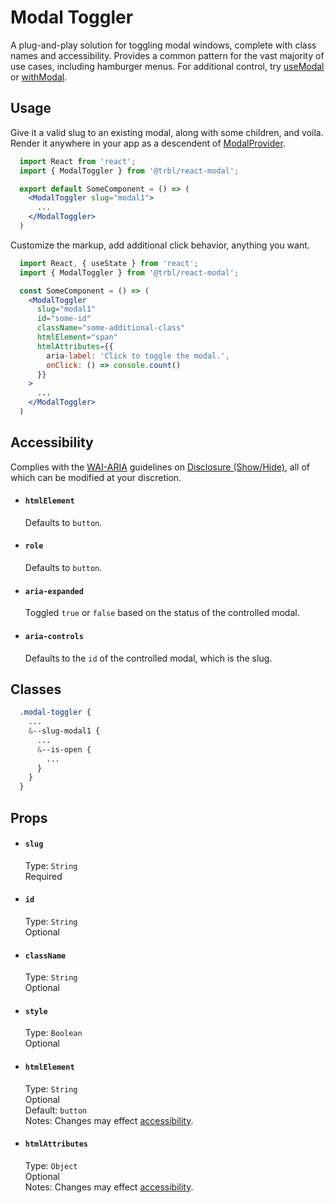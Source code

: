 # Modal Toggler

A plug-and-play solution for toggling modal windows, complete with class names and accessibility. Provides a common pattern for the vast majority of use cases, including hamburger menus. For additional control, try [useModal](../useModal/README.md) or [withModal](../withModal/README.md).

## Usage

Give it a valid slug to an existing modal, along with some children, and voila. Render it anywhere in your app as a descendent of [ModalProvider](../ModalProvider/README.md).

```jsx
  import React from 'react';
  import { ModalToggler } from '@trbl/react-modal';

  export default SomeComponent = () => (
    <ModalToggler slug="modal1">
      ...
    </ModalToggler>
  )
```

Customize the markup, add additional click behavior, anything you want.

```jsx
  import React, { useState } from 'react';
  import { ModalToggler } from '@trbl/react-modal';

  const SomeComponent = () => (
    <ModalToggler
      slug="modal1"
      id="some-id"
      className="some-additional-class"
      htmlElement="span"
      htmlAttributes={{
        aria-label: 'Click to toggle the modal.',
        onClick: () => console.count()
      }}
    >
      ...
    </ModalToggler>
  )
```

## Accessibility

Complies with the [WAI-ARIA](https://www.w3.org/WAI/intro/aria) guidelines on [Disclosure (Show/Hide)](https://www.w3.org/TR/wai-aria-practices/#disclosure), all of which can be modified at your discretion.

- #### `htmlElement`
  Defaults to `button`.

- #### `role`
  Defaults to `button`.

- #### `aria-expanded`
  Toggled `true` or `false` based on the status of the controlled modal.

- #### `aria-controls`
  Defaults to the `id` of the controlled modal, which is the slug.

## Classes

```scss
  .modal-toggler {
    ...
    &--slug-modal1 {
      ...
      &--is-open {
        ...
      }
    }
  }
```

## Props

- #### `slug`
  Type: `String`\
  Required

- #### `id`
  Type: `String`\
  Optional

- #### `className`
  Type: `String`\
  Optional

- #### `style`
  Type: `Boolean`\
  Optional

- #### `htmlElement`
  Type: `String`\
  Optional\
  Default: `button`\
  Notes: Changes may effect [accessibility](#accessibility).

- #### `htmlAttributes`
  Type: `Object`\
  Optional\
  Notes: Changes may effect [accessibility](#accessibility).

